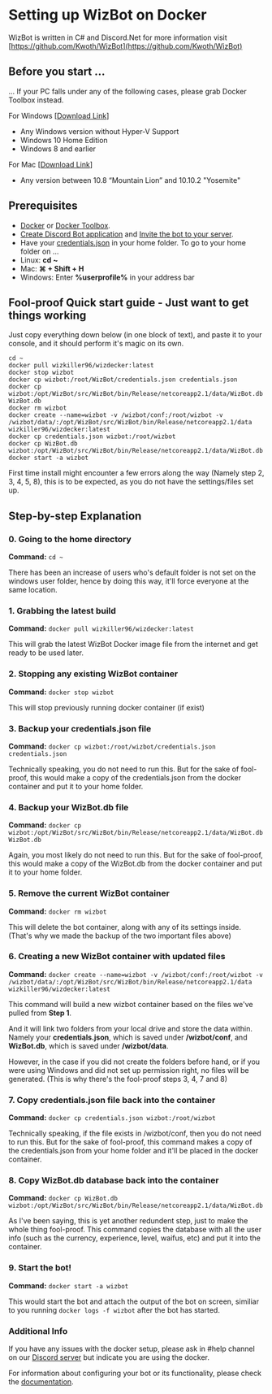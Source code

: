 # Setting up WizBot on Docker

WizBot is written in C\# and Discord.Net for more information visit [https://github.com/Kwoth/WizBot](https://github.com/Kwoth/WizBot)

## Before you start ...

... If your PC falls under any of the following cases, please grab Docker Toolbox instead.

For Windows \[[Download Link](https://download.docker.com/win/stable/DockerToolbox.exe)\]

* Any Windows version without Hyper-V Support
* Windows 10 Home Edition
* Windows 8 and earlier

For Mac \[[Download Link](https://download.docker.com/mac/stable/DockerToolbox.pkg)\]

* Any version between 10.8 “Mountain Lion” and 10.10.2 "Yosemite"

## Prerequisites

* [Docker](https://store.docker.com/search?type=edition&offering=community) or [Docker Toolbox](https://www.docker.com/products/docker-toolbox).
* [Create Discord Bot application](http://wizbot.readthedocs.io/en/latest/JSON%20Explanations/#creating-discord-bot-application) and [Invite the bot to your server](http://wizbot.readthedocs.io/en/latest/JSON%20Explanations/#inviting-your-bot-to-your-server). 
* Have your [credentials.json](http://wizbot.readthedocs.io/en/latest/JSON%20Explanations/#setting-up-your-credentials) in your home folder. To go to your home folder on ...
* Linux: **cd ~**
* Mac: **⌘ + Shift + H**
* Windows: Enter **%userprofile%** in your address bar

## Fool-proof Quick start guide - Just want to get things working

Just copy everything down below \(in one block of text\), and paste it to your console, and it should perform it's magic on its own.

```text
cd ~
docker pull wizkiller96/wizdecker:latest
docker stop wizbot
docker cp wizbot:/root/WizBot/credentials.json credentials.json
docker cp wizbot:/opt/WizBot/src/WizBot/bin/Release/netcoreapp2.1/data/WizBot.db WizBot.db
docker rm wizbot
docker create --name=wizbot -v /wizbot/conf:/root/wizbot -v /wizbot/data/:/opt/WizBot/src/WizBot/bin/Release/netcoreapp2.1/data wizkiller96/wizdecker:latest
docker cp credentials.json wizbot:/root/wizbot
docker cp WizBot.db wizbot:/opt/WizBot/src/WizBot/bin/Release/netcoreapp2.1/data/WizBot.db
docker start -a wizbot
```

First time install might encounter a few errors along the way \(Namely step 2, 3, 4, 5, 8\), this is to be expected, as you do not have the settings/files set up.

## Step-by-step Explanation

### 0. Going to the home directory

**Command:** `cd ~`

There has been an increase of users who's default folder is not set on the windows user folder, hence by doing this way, it'll force everyone at the same location.

### 1. Grabbing the latest build

**Command:** `docker pull wizkiller96/wizdecker:latest`

This will grab the latest WizBot Docker image file from the internet and get ready to be used later.

### 2. Stopping any existing WizBot container

**Command:** `docker stop wizbot`

This will stop previously running docker container \(if exist\)

### 3. Backup your credentials.json file

**Command:** `docker cp wizbot:/root/wizbot/credentials.json credentials.json`

Technically speaking, you do not need to run this. But for the sake of fool-proof, this would make a copy of the credentials.json from the docker container and put it to your home folder.

### 4. Backup your WizBot.db file

**Command:** `docker cp wizbot:/opt/WizBot/src/WizBot/bin/Release/netcoreapp2.1/data/WizBot.db WizBot.db`

Again, you most likely do not need to run this. But for the sake of fool-proof, this would make a copy of the WizBot.db from the docker container and put it to your home folder.

### 5. Remove the current WizBot container

**Command:** `docker rm wizbot`

This will delete the bot container, along with any of its settings inside. \(That's why we made the backup of the two important files above\)

### 6. Creating a new WizBot container with updated files

**Command:** `docker create --name=wizbot -v /wizbot/conf:/root/wizbot -v /wizbot/data/:/opt/WizBot/src/WizBot/bin/Release/netcoreapp2.1/data wizkiller96/wizdecker:latest`

This command will build a new wizbot container based on the files we've pulled from **Step 1**.

And it will link two folders from your local drive and store the data within. Namely your **credentials.json**, which is saved under **/wizbot/conf**, and **WizBot.db**, which is saved under **/wizbot/data**.

However, in the case if you did not create the folders before hand, or if you were using Windows and did not set up permission right, no files will be generated. \(This is why there's the fool-proof steps 3, 4, 7 and 8\)

### 7. Copy credentials.json file back into the container

**Command:** `docker cp credentials.json wizbot:/root/wizbot`

Technically speaking, if the file exists in /wizbot/conf, then you do not need to run this. But for the sake of fool-proof, this command makes a copy of the credentials.json from your home folder and it'll be placed in the docker container.

### 8. Copy WizBot.db database back into the container

**Command:** `docker cp WizBot.db wizbot:/opt/WizBot/src/WizBot/bin/Release/netcoreapp2.1/data/WizBot.db`

As I've been saying, this is yet another redundent step, just to make the whole thing fool-proof. This command copies the database with all the user info \(such as the currency, experience, level, waifus, etc\) and put it into the container.

### 9. Start the bot!

**Command:** `docker start -a wizbot`

This would start the bot and attach the output of the bot on screen, similiar to you running `docker logs -f wizbot` after the bot has started.

### Additional Info

If you have any issues with the docker setup, please ask in \#help channel on our [Discord server](https://discord.gg/0YNaDOYuD5QOpeNI) but indicate you are using the docker.

For information about configuring your bot or its functionality, please check the [documentation](http://wizbot.readthedocs.io/en/latest).

